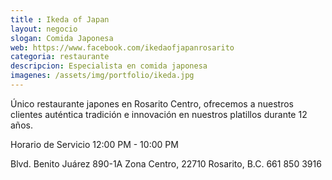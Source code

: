 ```yaml
---
title : Ikeda of Japan
layout: negocio
slogan: Comida Japonesa
web: https://www.facebook.com/ikedaofjapanrosarito
categoria: restaurante
descripcion: Especialista en comida japonesa
imagenes: /assets/img/portfolio/ikeda.jpg
---
```


Único restaurante japones en Rosarito Centro, ofrecemos a nuestros clientes auténtica 
tradición e innovación en nuestros platillos durante 12 años.

Horario de Servicio 
12:00 PM - 10:00 PM

Blvd. Benito Juárez 890-1A
Zona Centro, 22710 Rosarito, B.C.
661 850 3916
